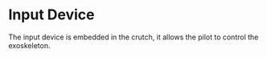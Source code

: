 # Input Device
The input device is embedded in the crutch, it allows the pilot to control the exoskeleton.

